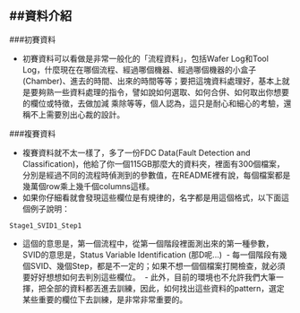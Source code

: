 ##資料介紹
---
###初賽資料

 - 初賽資料可以看做是非常一般化的「流程資料」，包括Wafer Log和Tool Log，什麼現在在哪個流程、經過哪個機器、經過哪個機器的小盒子(Chamber)、進去的時間、出來的時間等等；要把這塊資料處理好，基本上就是要夠熟一些資料處理的指令，譬如說如何選取、如何合併、如何取出你想要的欄位或特徵，去做加減
乘除等等，個人認為，這只是耐心和細心的考驗，還稱不上需要別出心裁的設計。


###複賽資料

  - 複賽資料就不太一樣了，多了一份FDC Data(Fault Detection and Classification)，他給了你一個115GB那麼大的資料夾，裡面有300個檔案，分別是經過不同的流程時偵測到的參數值，在README裡有說，每個檔案都是幾萬個row乘上幾千個columns這樣。
  - 如果你仔細看就會發現這些欄位是有規律的，名字都是用這個格式，以下面這個例子說明：

```
Stage1_SVID1_Step1
```

  - 這個的意思是，第一個流程中，從第一個階段裡面測出來的第一種參數，SVID的意思是，Status Variable Identification (那D呢...)
  - 每一個階段有幾個SVID、幾個Step，都是不一定的；如果不想一個個檔案打開檢查，就必須要好好想想如何去判別這些欄位。
  - 此外，目前的環境也不允許我們大筆一揮，把全部的資料都丟進去訓練，因此，如何找出這些資料的pattern，選定某些重要的欄位下去訓練，是非常非常重要的。
